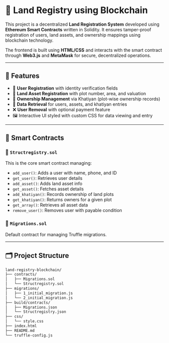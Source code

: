 # 🏡 Land Registry using Blockchain

This project is a decentralized **Land Registration System** developed using **Ethereum Smart Contracts** written in Solidity. It ensures tamper-proof registration of users, land assets, and ownership mappings using blockchain technology.

The frontend is built using **HTML/CSS** and interacts with the smart contract through **Web3.js** and **MetaMask** for secure, decentralized operations.

---

## 📌 Features

- 🔐 **User Registration** with identity verification fields
- 📄 **Land Asset Registration** with plot number, area, and valuation
- 📘 **Ownership Management** via Khatiyan (plot-wise ownership records)
- 🔎 **Data Retrieval** for users, assets, and khatiyan entries
- ❌ **User Removal** with optional payment feature
- 🖼️ Interactive UI styled with custom CSS for data viewing and entry

---

## 🧱 Smart Contracts

### 📁 `Structregistry.sol`
This is the core smart contract managing:

- `add_user()`: Adds a user with name, phone, and ID
- `get_user()`: Retrieves user details
- `add_asset()`: Adds land asset info
- `get_asset()`: Fetches asset details
- `add_khatiyan()`: Records ownership of land plots
- `get_khatiyan()`: Returns owners for a given plot
- `get_array()`: Retrieves all asset data
- `remove_user()`: Removes user with payable condition

### 📁 `Migrations.sol`
Default contract for managing Truffle migrations.

---

## 🗂️ Project Structure

```bash
land-registry-blockchain/
├── contracts/
│   ├── Migrations.sol
│   └── Structregistry.sol
├── migrations/
│   ├── 1_initial_migration.js
│   └── 2_initial_migration.js
├── build/contracts/
│   ├── Migrations.json
│   └── Structregistry.json
├── css/
│   └── style.css
├── index.html
├── README.md
└── truffle-config.js
